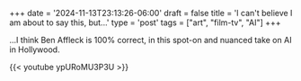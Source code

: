+++
date = '2024-11-13T23:13:26-06:00'
draft = false
title = 'I can&apos;t believe I am about to say this&#44; but...'
type = 'post'
tags = ["art", "film-tv", "AI"]
+++

...I think Ben Affleck is 100% correct, in this spot-on and nuanced take on AI in Hollywood.

<div class="video">
{{< youtube ypURoMU3P3U >}}
</div>